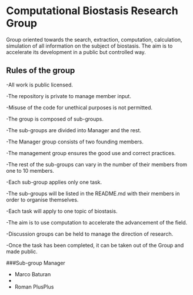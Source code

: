 # Computational Biostasis Research Group
Group oriented towards the search, extraction, computation, calculation, simulation of all information on the subject of biostasis. The aim is to accelerate its development in a public but controlled way.

## Rules of the group
-All work is public licensed.

-The repository is private to manage member input.

-Misuse of the code for unethical purposes is not permitted.

-The group is composed of sub-groups.

-The sub-groups are divided into Manager and the rest.

-The Manager group consists of two founding members.

-The management group ensures the good use and correct practices.

-The rest of the sub-groups can vary in the number of their members from one to 10 members.

-Each sub-group applies only one task.

-The sub-groups will be listed in the README.md with their members in order to organise themselves.

-Each task will apply to one topic of biostasis.

-The aim is to use computation to accelerate the advancement of the field.

-Discussion groups can be held to manage the direction of research.

-Once the task has been completed, it can be taken out of the Group and made public.

###Sub-group Manager

- Marco Baturan
- 
- Roman PlusPlus
